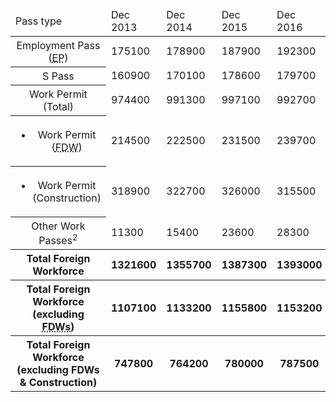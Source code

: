 <table class="table table--bordered">
    <thead>
        <tr>
            <td>Pass type</td>
            <td class="text--right">Dec 2013</td>
            <td class="text--right">Dec 2014</td>
            <td class="text--right">Dec 2015</td>
            <td class="text--right">Dec 2016</td>
            <td class="text--right">Dec 2017</td>
            <td class="text--right">Dec 2018</td>
        </tr>
    </thead>
    <tbody>
        <tr>
            <th class="text--left" style="font-weight: normal;">Employment Pass (<abbr class="glossarizer_replaced" title="Employment Pass" tabindex="0">EP</abbr>)</th>
            <td class="text--right">175100</td>
            <td class="text--right">178900</td>
            <td class="text--right">187900</td>
            <td class="text--right">192300</td>
            <td class="text--right">187700</td>
            <td class="text--right">185800</td>
        </tr>
        <tr>
            <th class="text--left" style="font-weight: normal;">S Pass</th>
            <td class="text--right">160900</td>
            <td class="text--right">170100</td>
            <td class="text--right">178600</td>
            <td class="text--right">179700</td>
            <td class="text--right">184400</td>
            <td class="text--right">195500</td>
        </tr>
        <tr>
            <th class="text--left" style="font-weight: normal;">Work Permit (Total)</th>
            <td class="text--right">974400</td>
            <td class="text--right">991300</td>
            <td class="text--right">997100</td>
            <td class="text--right">992700</td>
            <td class="text--right">965200</td>
            <td class="text--right">972600</td>
        </tr>
        <tr>
            <th class="text--left" style="font-weight: normal;">
            <ul>
                <li>Work Permit (<abbr class="glossarizer_replaced" title="Foreign domestic worker" tabindex="0">FDW</abbr>)</li>
            </ul>
            </th>
            <td class="text--right">214500</td>
            <td class="text--right">222500</td>
            <td class="text--right">231500</td>
            <td class="text--right">239700</td>
            <td class="text--right">246800</td>
            <td class="text--right">253800</td>
        </tr>
        <tr>
            <th class="text--left" style="font-weight: normal;">
            <ul>
                <li>Work Permit (Construction)</li>
            </ul>
            </th>
            <td class="text--right">318900</td>
            <td class="text--right">322700</td>
            <td class="text--right">326000</td>
            <td class="text--right">315500</td>
            <td class="text--right">284900</td>
            <td class="text--right">280500</td>
        </tr>
        <tr>
            <th class="text--left" style="font-weight: normal;">Other Work Passes<sup>2</sup></th>
            <td class="text--right">11300</td>
            <td class="text--right">15400</td>
            <td class="text--right">23600</td>
            <td class="text--right">28300</td>
            <td class="text--right">30700</td>
            <td class="text--right">32100</td>
        </tr>
        <tr>
            <th class="text--left">Total Foreign Workforce</th>
            <th class="text--right">1321600</th>
            <th class="text--right">1355700</th>
            <th class="text--right">1387300</th>
            <th class="text--right">1393000</th>
            <th class="text--right">1368000</th>
            <th class="text--right">1386000</th>
        </tr>
        <tr>
            <th class="text--left">Total Foreign Workforce<br>
            (excluding <abbr class="glossarizer_replaced" title="Foreign Domestic Workers" tabindex="0">FDWs</abbr>)
            </th>
            <th class="text--right">1107100</th>
            <th class="text--right">1133200</th>
            <th class="text--right">1155800</th>
            <th class="text--right">1153200</th>
            <th class="text--right">1121300</th>
            <th class="text--right">1132200</th>
        </tr>
        <tr>
            <th class="text--left">Total Foreign Workforce<br>
            (excluding FDWs &amp; Construction)
            </th>
            <th class="text--right">747800</th>
            <th class="text--right">764200</th>
            <th class="text--right">780000</th>
            <th class="text--right">787500</th>
            <th class="text--right">788300</th>
            <th class="text--right">804600</th>
        </tr>
    </tbody>
</table>
